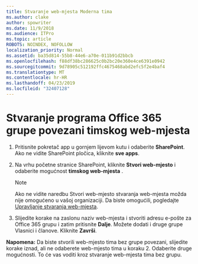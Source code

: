 ```yaml
---
title: Stvaranje web-mjesta Moderna tima
ms.author: clake
author: spowriter
ms.date: 11/9/2018
ms.audience: ITPro
ms.topic: article
ROBOTS: NOINDEX, NOFOLLOW
localization_priority: Normal
ms.assetid: ba35d814-55b8-44e6-a70e-011b91d2bbcb
ms.openlocfilehash: f88df38bc286625c0b2bc20e360e4ce6391e0942
ms.sourcegitcommit: 9d78905c512192ffc4675468abd2efc5f2e4baf4
ms.translationtype: MT
ms.contentlocale: hr-HR
ms.lasthandoff: 04/23/2019
ms.locfileid: "32407128"
---
```

# <a name="create-an-office-365-group-connected-team-site"></a>Stvaranje programa Office 365 grupe povezani timskog web-mjesta

1. Pritisnite pokretač app u gornjem lijevom kutu i odaberite **SharePoint**. Ako ne vidite SharePoint pločica, kliknite **sve apps**.
    
2. Na vrhu početne stranice SharePoint, kliknite **Stvori web-mjesto** i odaberite mogućnost **timskog web-mjesta** . 
    
    > [!NOTE]
    > Ako ne vidite naredbu Stvori web-mjesto stvaranja web-mjesta možda nije omogućeno u vašoj organizaciji. Da biste omogućili, pogledajte [Upravljanje stvaranja web-mjesta](https://go.microsoft.com/fwlink/?linkid=2009644). 
  
3. Slijedite korake na zaslonu naziv web-mjesta i stvoriti adresu e-pošte za Office 365 grupu i zatim pritisnite **Dalje**. Možete dodati i druge grupe Vlasnici i članove. Kliknite **Završi**.
  
 **Napomena:** Da biste stvorili web-mjesto tima bez grupe povezani, slijedite korake iznad, ali ne odaberete web-mjesto tima u koraku 2. Odaberite druge mogućnosti. To će vas voditi kroz stvaranje web-mjesta tima bez grupu. 
    

